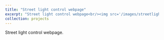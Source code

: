 ```yaml
---
title: "Street light control webpage"
excerpt: "Street light control webpage<br/><img src='/images/streetlight.jpg'>"
collection: projects
---
```


Street light control webpage. 
